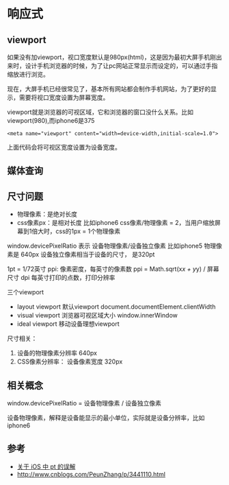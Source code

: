 # 响应式

## viewport

如果没有加viewport，视口宽度默认是980px(html)，这是因为最初大屏手机刚出来时，设计手机浏览器的时候，为了让pc网站正常显示而设定的，可以通过手指缩放进行浏览。

现在，大屏手机已经很常见了，基本所有网站都会制作手机网站，为了更好的显示，需要将视口宽度设置为屏幕宽度。

viewport就是浏览器的可视区域，它和浏览器的窗口没什么关系。比如viewport(980),而iphone6是375

```
<meta name="viewport" content="width=device-width,initial-scale=1.0">
```

上面代码会将可视区宽度设置为设备宽度。

## 媒体查询 


## 尺寸问题

- 物理像素：是绝对长度
- css像素px：是相对长度
比如iphone6  css像素/物理像素 = 2，当用户缩放屏幕到1倍大时，css的1px = 1个物理像素

window.devicePixelRatio 表示 设备物理像素/设备独立像素
比如iphone5 物理像素是 640px 设备独立像素相当于设备的尺寸， 是320pt

1pt = 1/72英寸
ppi: 像素密度，每英寸的像素数
ppi = Math.sqrt(x*x + y*y) / 屏幕尺寸
dpi 每英寸打印的点数，打印分辨率

三个viewport

- layout viewport 默认viewport document.documentElement.clientWidth
- visual viewport 浏览器可视区域大小 window.innerWindow
- ideal viewport  移动设备理想viewport 


尺寸相关：
1. 设备的物理像素分辨率  640px
2. CSS像素分辨率： 设备像素宽度 320px


## 相关概念

window.devicePixelRatio = 设备物理像素 / 设备独立像素 

设备物理像素，解释是设备能显示的最小单位，实际就是设备分辨率，比如iphone6















## 参考

- [关于 iOS 中 pt 的误解](http://www.zcool.com.cn/article/ZNDA1ODcy.html)
- http://www.cnblogs.com/PeunZhang/p/3441110.html